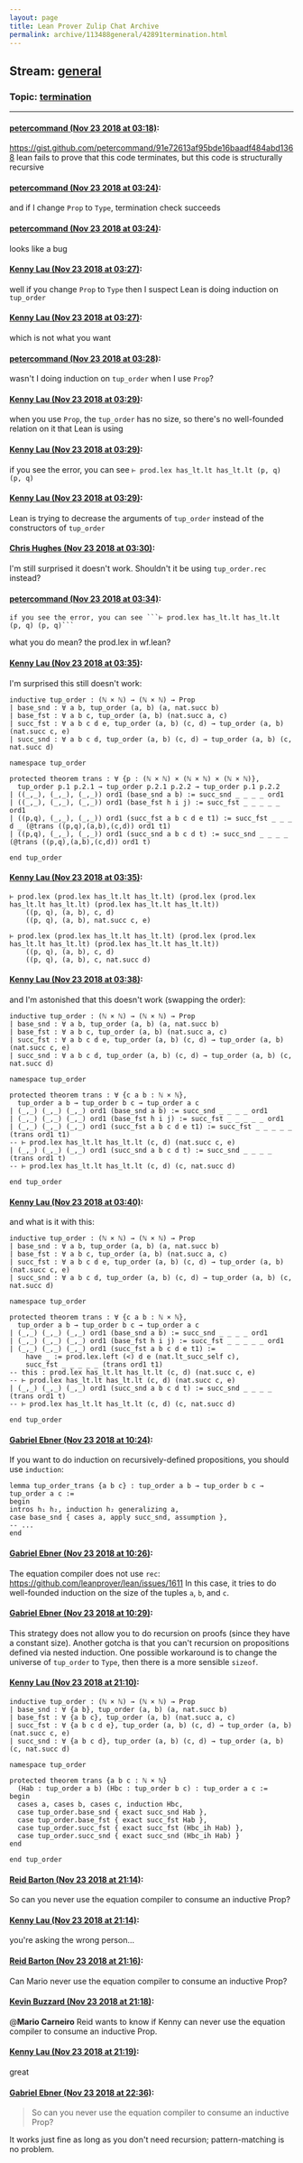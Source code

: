 ```yaml
---
layout: page
title: Lean Prover Zulip Chat Archive 
permalink: archive/113488general/42891termination.html
---
```


## Stream: [general](index.html)
### Topic: [termination](42891termination.html)

---

#### [petercommand (Nov 23 2018 at 03:18)](https://leanprover.zulipchat.com/#narrow/stream/113488-general/topic/termination/near/148203856):
https://gist.github.com/petercommand/91e72613af95bde16baadf484abd1368
lean fails to prove that this code terminates, but this code is structurally recursive

#### [petercommand (Nov 23 2018 at 03:24)](https://leanprover.zulipchat.com/#narrow/stream/113488-general/topic/termination/near/148204024):
and if I change ```Prop``` to ```Type```, termination check succeeds

#### [petercommand (Nov 23 2018 at 03:24)](https://leanprover.zulipchat.com/#narrow/stream/113488-general/topic/termination/near/148204028):
looks like a bug

#### [Kenny Lau (Nov 23 2018 at 03:27)](https://leanprover.zulipchat.com/#narrow/stream/113488-general/topic/termination/near/148204092):
well if you change `Prop` to `Type` then I suspect Lean is doing induction on `tup_order`

#### [Kenny Lau (Nov 23 2018 at 03:27)](https://leanprover.zulipchat.com/#narrow/stream/113488-general/topic/termination/near/148204093):
which is not what you want

#### [petercommand (Nov 23 2018 at 03:28)](https://leanprover.zulipchat.com/#narrow/stream/113488-general/topic/termination/near/148204141):
wasn't I doing induction on ```tup_order``` when I use ```Prop```?

#### [Kenny Lau (Nov 23 2018 at 03:29)](https://leanprover.zulipchat.com/#narrow/stream/113488-general/topic/termination/near/148204162):
when you use `Prop`, the `tup_order` has no size, so there's no well-founded relation on it that Lean is using

#### [Kenny Lau (Nov 23 2018 at 03:29)](https://leanprover.zulipchat.com/#narrow/stream/113488-general/topic/termination/near/148204165):
if you see the error, you can see `⊢ prod.lex has_lt.lt has_lt.lt (p, q) (p, q)`

#### [Kenny Lau (Nov 23 2018 at 03:29)](https://leanprover.zulipchat.com/#narrow/stream/113488-general/topic/termination/near/148204168):
Lean is trying to decrease the arguments of `tup_order` instead of the constructors of `tup_order`

#### [Chris Hughes (Nov 23 2018 at 03:30)](https://leanprover.zulipchat.com/#narrow/stream/113488-general/topic/termination/near/148204221):
I'm still surprised it doesn't work. Shouldn't it be using `tup_order.rec` instead?

#### [petercommand (Nov 23 2018 at 03:34)](https://leanprover.zulipchat.com/#narrow/stream/113488-general/topic/termination/near/148204333):
```quote
if you see the error, you can see ```⊢ prod.lex has_lt.lt has_lt.lt (p, q) (p, q)```
```
what you do mean? the prod.lex in wf.lean?

#### [Kenny Lau (Nov 23 2018 at 03:35)](https://leanprover.zulipchat.com/#narrow/stream/113488-general/topic/termination/near/148204344):
I'm surprised this still doesn't work:
```lean
inductive tup_order : (ℕ × ℕ) → (ℕ × ℕ) → Prop
| base_snd : ∀ a b, tup_order (a, b) (a, nat.succ b)
| base_fst : ∀ a b c, tup_order (a, b) (nat.succ a, c)
| succ_fst : ∀ a b c d e, tup_order (a, b) (c, d) → tup_order (a, b) (nat.succ c, e)
| succ_snd : ∀ a b c d, tup_order (a, b) (c, d) → tup_order (a, b) (c, nat.succ d)

namespace tup_order

protected theorem trans : ∀ {p : (ℕ × ℕ) × (ℕ × ℕ) × (ℕ × ℕ)},
  tup_order p.1 p.2.1 → tup_order p.2.1 p.2.2 → tup_order p.1 p.2.2
| ((_,_), (_,_), (_,_)) ord1 (base_snd a b) := succ_snd _ _ _ _ ord1
| ((_,_), (_,_), (_,_)) ord1 (base_fst h i j) := succ_fst _ _ _ _ _ ord1
| ((p,q), (_,_), (_,_)) ord1 (succ_fst a b c d e t1) := succ_fst _ _ _ d _ (@trans ((p,q),(a,b),(c,d)) ord1 t1)
| ((p,q), (_,_), (_,_)) ord1 (succ_snd a b c d t) := succ_snd _ _ _ _ (@trans ((p,q),(a,b),(c,d)) ord1 t)

end tup_order
```

#### [Kenny Lau (Nov 23 2018 at 03:35)](https://leanprover.zulipchat.com/#narrow/stream/113488-general/topic/termination/near/148204346):
```lean
⊢ prod.lex (prod.lex has_lt.lt has_lt.lt) (prod.lex (prod.lex has_lt.lt has_lt.lt) (prod.lex has_lt.lt has_lt.lt))
    ((p, q), (a, b), c, d)
    ((p, q), (a, b), nat.succ c, e)

⊢ prod.lex (prod.lex has_lt.lt has_lt.lt) (prod.lex (prod.lex has_lt.lt has_lt.lt) (prod.lex has_lt.lt has_lt.lt))
    ((p, q), (a, b), c, d)
    ((p, q), (a, b), c, nat.succ d)
```

#### [Kenny Lau (Nov 23 2018 at 03:38)](https://leanprover.zulipchat.com/#narrow/stream/113488-general/topic/termination/near/148204433):
and I'm astonished that this doesn't work (swapping the order):
```lean
inductive tup_order : (ℕ × ℕ) → (ℕ × ℕ) → Prop
| base_snd : ∀ a b, tup_order (a, b) (a, nat.succ b)
| base_fst : ∀ a b c, tup_order (a, b) (nat.succ a, c)
| succ_fst : ∀ a b c d e, tup_order (a, b) (c, d) → tup_order (a, b) (nat.succ c, e)
| succ_snd : ∀ a b c d, tup_order (a, b) (c, d) → tup_order (a, b) (c, nat.succ d)

namespace tup_order

protected theorem trans : ∀ {c a b : ℕ × ℕ},
  tup_order a b → tup_order b c → tup_order a c
| (_,_) (_,_) (_,_) ord1 (base_snd a b) := succ_snd _ _ _ _ ord1
| (_,_) (_,_) (_,_) ord1 (base_fst h i j) := succ_fst _ _ _ _ _ ord1
| (_,_) (_,_) (_,_) ord1 (succ_fst a b c d e t1) := succ_fst _ _ _ _ _ (trans ord1 t1)
-- ⊢ prod.lex has_lt.lt has_lt.lt (c, d) (nat.succ c, e)
| (_,_) (_,_) (_,_) ord1 (succ_snd a b c d t) := succ_snd _ _ _ _ (trans ord1 t)
-- ⊢ prod.lex has_lt.lt has_lt.lt (c, d) (c, nat.succ d)

end tup_order
```

#### [Kenny Lau (Nov 23 2018 at 03:40)](https://leanprover.zulipchat.com/#narrow/stream/113488-general/topic/termination/near/148204488):
and what is it with this:
```lean
inductive tup_order : (ℕ × ℕ) → (ℕ × ℕ) → Prop
| base_snd : ∀ a b, tup_order (a, b) (a, nat.succ b)
| base_fst : ∀ a b c, tup_order (a, b) (nat.succ a, c)
| succ_fst : ∀ a b c d e, tup_order (a, b) (c, d) → tup_order (a, b) (nat.succ c, e)
| succ_snd : ∀ a b c d, tup_order (a, b) (c, d) → tup_order (a, b) (c, nat.succ d)

namespace tup_order

protected theorem trans : ∀ {c a b : ℕ × ℕ},
  tup_order a b → tup_order b c → tup_order a c
| (_,_) (_,_) (_,_) ord1 (base_snd a b) := succ_snd _ _ _ _ ord1
| (_,_) (_,_) (_,_) ord1 (base_fst h i j) := succ_fst _ _ _ _ _ ord1
| (_,_) (_,_) (_,_) ord1 (succ_fst a b c d e t1) :=
    have _ := prod.lex.left (<) d e (nat.lt_succ_self c),
    succ_fst _ _ _ _ _ (trans ord1 t1)
-- this : prod.lex has_lt.lt has_lt.lt (c, d) (nat.succ c, e)
-- ⊢ prod.lex has_lt.lt has_lt.lt (c, d) (nat.succ c, e)
| (_,_) (_,_) (_,_) ord1 (succ_snd a b c d t) := succ_snd _ _ _ _ (trans ord1 t)
-- ⊢ prod.lex has_lt.lt has_lt.lt (c, d) (c, nat.succ d)

end tup_order
```

#### [Gabriel Ebner (Nov 23 2018 at 10:24)](https://leanprover.zulipchat.com/#narrow/stream/113488-general/topic/termination/near/148217775):
If you want to do induction on recursively-defined propositions, you should use `induction`:
```lean
lemma tup_order_trans {a b c} : tup_order a b → tup_order b c → tup_order a c :=
begin
intros h₁ h₂, induction h₂ generalizing a,
case base_snd { cases a, apply succ_snd, assumption },
-- ...
end
```

#### [Gabriel Ebner (Nov 23 2018 at 10:26)](https://leanprover.zulipchat.com/#narrow/stream/113488-general/topic/termination/near/148217895):
The equation compiler does not use `rec`: https://github.com/leanprover/lean/issues/1611
In this case, it tries to do well-founded induction on the size of the tuples `a`, `b`, and `c`.

#### [Gabriel Ebner (Nov 23 2018 at 10:29)](https://leanprover.zulipchat.com/#narrow/stream/113488-general/topic/termination/near/148218019):
This strategy does not allow you to do recursion on proofs (since they have a constant size).  Another gotcha is that you can't recursion on propositions defined via nested induction.  One possible workaround is to change the universe of `tup_order` to `Type`, then there is a more sensible `sizeof`.

#### [Kenny Lau (Nov 23 2018 at 21:10)](https://leanprover.zulipchat.com/#narrow/stream/113488-general/topic/termination/near/148247683):
```lean
inductive tup_order : (ℕ × ℕ) → (ℕ × ℕ) → Prop
| base_snd : ∀ {a b}, tup_order (a, b) (a, nat.succ b)
| base_fst : ∀ {a b c}, tup_order (a, b) (nat.succ a, c)
| succ_fst : ∀ {a b c d e}, tup_order (a, b) (c, d) → tup_order (a, b) (nat.succ c, e)
| succ_snd : ∀ {a b c d}, tup_order (a, b) (c, d) → tup_order (a, b) (c, nat.succ d)

namespace tup_order

protected theorem trans {a b c : ℕ × ℕ}
  (Hab : tup_order a b) (Hbc : tup_order b c) : tup_order a c :=
begin
  cases a, cases b, cases c, induction Hbc,
  case tup_order.base_snd { exact succ_snd Hab },
  case tup_order.base_fst { exact succ_fst Hab },
  case tup_order.succ_fst { exact succ_fst (Hbc_ih Hab) },
  case tup_order.succ_snd { exact succ_snd (Hbc_ih Hab) }
end

end tup_order
```

#### [Reid Barton (Nov 23 2018 at 21:14)](https://leanprover.zulipchat.com/#narrow/stream/113488-general/topic/termination/near/148247827):
So can you never use the equation compiler to consume an inductive Prop?

#### [Kenny Lau (Nov 23 2018 at 21:14)](https://leanprover.zulipchat.com/#narrow/stream/113488-general/topic/termination/near/148247840):
you're asking the wrong person...

#### [Reid Barton (Nov 23 2018 at 21:16)](https://leanprover.zulipchat.com/#narrow/stream/113488-general/topic/termination/near/148247915):
Can Mario never use the equation compiler to consume an inductive Prop?

#### [Kevin Buzzard (Nov 23 2018 at 21:18)](https://leanprover.zulipchat.com/#narrow/stream/113488-general/topic/termination/near/148248002):
@**Mario Carneiro** Reid wants to know if Kenny can never use the equation compiler to consume an inductive Prop.

#### [Kenny Lau (Nov 23 2018 at 21:19)](https://leanprover.zulipchat.com/#narrow/stream/113488-general/topic/termination/near/148248022):
great

#### [Gabriel Ebner (Nov 23 2018 at 22:36)](https://leanprover.zulipchat.com/#narrow/stream/113488-general/topic/termination/near/148250530):
> So can you never use the equation compiler to consume an inductive Prop?

It works just fine as long as you don't need recursion; pattern-matching is no problem.

